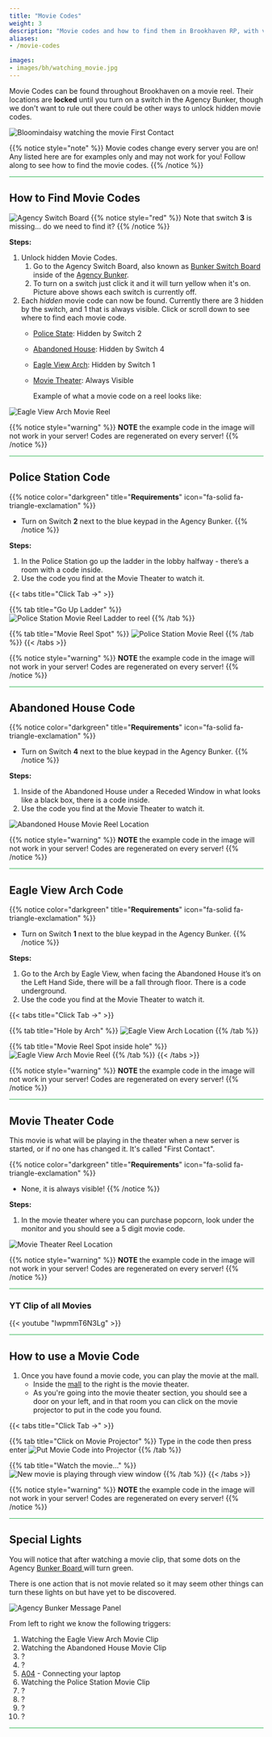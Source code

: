 ```yaml
---
title: "Movie Codes"
weight: 3
description: "Movie codes and how to find them in Brookhaven RP, with video of the movie. Part of Brookhaven Secrets and Mysteries."
aliases:
- /movie-codes

images: 
- images/bh/watching_movie.jpg
---
```


Movie Codes can be found throughout Brookhaven on a movie reel. Their locations are **locked** until you turn on a switch in the Agency Bunker, though we don't want to rule out there could be other ways to unlock hidden movie codes.


![Bloomindaisy watching the movie First Contact](/images/bh/watching_movie.jpg)

{{% notice style="note" %}}
Movie codes change every server you are on! Any listed here are for examples only and may not work for you! Follow along to see how to find the movie codes.
{{% /notice %}}

<hr style="background-color: #28b44c" size=8>

## How to Find Movie Codes

![Agency Switch Board](/images/bh/agency_switch_board_200.jpg)
{{% notice style="red" %}}
Note that switch **3** is missing... do we need to find it?
{{% /notice %}}

**Steps:**

1. Unlock hidden Movie Codes.
    1. Go to the Agency Switch Board, also known as [Bunker Switch Board](../../terminology#bunker-switch-board) inside of the [Agency Bunker](/map/poi/agency-bunker/).
    2. To turn on a switch just click it and it will turn yellow when it's on. Picture above shows each switch is currently off.
1. Each _hidden_ movie code can now be found. Currently there are 3 hidden by the switch, and 1 that is always visible. Click or scroll down to see where to find each movie code.
    - [Police State](#police-station-code): Hidden by Switch 2
    - [Abandoned House](#abandoned-house-code): Hidden by Switch 4
    - [Eagle View Arch](#eagle-view-arch-code): Hidden by Switch 1
    - [Movie Theater](#movie-theater-code): Always Visible

        Example of what a movie code on a reel looks like: 

![Eagle View Arch Movie Reel](/images/bh/eagle-view-arch-code-inside.png)

{{% notice style="warning" %}}
**NOTE** the example code in the image will not work in your server! Codes are regenerated on every server!
{{% /notice %}}



<hr style="background-color: #28b44c" size=8>

## Police Station Code

{{% notice color="darkgreen" title="**Requirements**" icon="fa-solid fa-triangle-exclamation"  %}}
- Turn on Switch **2** next to the blue keypad in the Agency Bunker.
{{% /notice %}}


**Steps:**

1. In the Police Station go up the ladder in the lobby halfway - there’s a room with a code inside. 
1. Use the code you find at the Movie Theater to watch it.


{{< tabs title="Click Tab ->" >}}

{{% tab title="Go Up Ladder" %}}
![Police Station Movie Reel Ladder to reel](/images/bh/movie_police.jpg)
{{% /tab %}}

{{% tab title="Movie Reel Spot" %}}
![Police Station Movie Reel](/images/bh/movie_poice_code.jpg)
{{% /tab %}}
{{< /tabs >}}

{{% notice style="warning" %}}
**NOTE** the example code in the image will not work in your server! Codes are regenerated on every server!
{{% /notice %}}

<hr style="background-color: #28b44c" size=8>

## Abandoned House Code

{{% notice color="darkgreen" title="**Requirements**" icon="fa-solid fa-triangle-exclamation"  %}}
- Turn on Switch **4** next to the blue keypad in the Agency Bunker.
{{% /notice %}}


**Steps:**

1. Inside of the Abandoned House under a Receded Window in what looks like a black box, there is a code inside. 
1. Use the code you find at the Movie Theater to watch it.


![Abandoned House Movie Reel Location](/images/bh/movie_abanoned_house_code.jpg)


{{% notice style="warning" %}}
**NOTE** the example code in the image will not work in your server! Codes are regenerated on every server!
{{% /notice %}}

<hr style="background-color: #28b44c" size=8>

## Eagle View Arch Code

{{% notice color="darkgreen" title="**Requirements**" icon="fa-solid fa-triangle-exclamation"  %}}
- Turn on Switch **1** next to the blue keypad in the Agency Bunker.
{{% /notice %}}


**Steps:**

1. Go to the Arch by Eagle View, when facing the Abandoned House it’s on the Left Hand Side, there will be a fall through floor. There is a code underground.
1. Use the code you find at the Movie Theater to watch it. 


{{< tabs title="Click Tab ->" >}}

{{% tab title="Hole by Arch" %}}
![Eagle View Arch Location](/images/bh/movie_arch_location.jpg)
{{% /tab %}}

{{% tab title="Movie Reel Spot inside hole" %}}
![Eagle View Arch Movie Reel](/images/bh/movie_arch_code.jpg)
{{% /tab %}}
{{< /tabs >}}


{{% notice style="warning" %}}
**NOTE** the example code in the image will not work in your server! Codes are regenerated on every server!
{{% /notice %}}

<hr style="background-color: #28b44c" size=8>



## Movie Theater Code

This movie is what will be playing in the theater when a new server is started, or if no one has changed it. It's called "First Contact". 

{{% notice color="darkgreen" title="**Requirements**" icon="fa-solid fa-triangle-exclamation"  %}}
-  None, it is always visible!
{{% /notice %}}


**Steps:**

1. In the movie theater where you can purchase popcorn, look under the monitor and you should see a 5 digit movie code.


![Movie Theater Reel Location](/images/bh/movie_code.jpg)


{{% notice style="warning" %}}
**NOTE** the example code in the image will not work in your server! Codes are regenerated on every server!
{{% /notice %}}

<hr style="background-color: #28b44c" size=8>

### YT Clip of all Movies

{{< youtube "IwpmmT6N3Lg" >}}

<hr style="background-color: #28b44c" size=8>

## How to use a Movie Code


1. Once you have found a movie code, you can play the movie at the mall.
    - Inside the [mall](/map/poi/mall/) to the right is the movie theater.
    - As you're going into the movie theater section, you should see a door on your left, and in that room you can click on the movie projector to put in the code you found.



{{< tabs title="Click Tab ->" >}}

{{% tab title="Click on Movie Projector" %}}
Type in the code then press enter
![Put Movie Code into Projector](/images/bh/input_movie_code.jpg)
{{% /tab %}}

{{% tab title="Watch the movie..." %}}
![New movie is playing through view window](/images/bh/movie_theater.jpg)
{{% /tab %}}
{{< /tabs >}}

{{% notice style="warning" %}}
**NOTE** the example code in the image will not work in your server! Codes are regenerated on every server!
{{% /notice %}}

<hr style="background-color: #28b44c" size=8>

## Special Lights
You will notice that after watching a movie clip, that some dots on the Agency [Bunker Board ](../../terminology#bunker-board)will turn green.

There is one action that is not movie related so it may seem other things can turn these lights on but have yet to be discovered.

![Agency Bunker Message Panel](/images/bh/bunker_message_panel.jpg)

From left to right we know the following triggers:

1. Watching the Eagle View Arch Movie Clip
1. Watching the Abandoned House Movie Clip
1. ?
1. ?
1. [A04](../light_panel#a04) - Connecting your laptop
1. Watching the Police Station Movie Clip
1. ?
1. ?
1. ?
1. ?


<hr style="background-color: #28b44c" size=8>

